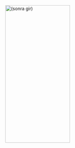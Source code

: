 <img align="center" src="https://github.com/onderozduyucu/flutter_vegatables_page_ui_design/assets/149434617/688b5320-af47-4f4d-9a37-0c875cbaac04.gif" alt="(sonra gir)" width="204" height="434" />


